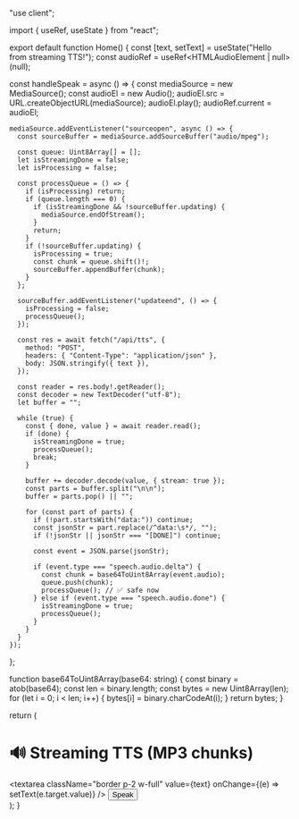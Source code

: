 "use client";

import { useRef, useState } from "react";

export default function Home() {
  const [text, setText] = useState("Hello from streaming TTS!");
  const audioRef = useRef<HTMLAudioElement | null>(null);

  const handleSpeak = async () => {
    const mediaSource = new MediaSource();
    const audioEl = new Audio();
    audioEl.src = URL.createObjectURL(mediaSource);
    audioEl.play();
    audioRef.current = audioEl;

    mediaSource.addEventListener("sourceopen", async () => {
      const sourceBuffer = mediaSource.addSourceBuffer("audio/mpeg");

      const queue: Uint8Array[] = [];
      let isStreamingDone = false;
      let isProcessing = false;

      const processQueue = () => {
        if (isProcessing) return;
        if (queue.length === 0) {
          if (isStreamingDone && !sourceBuffer.updating) {
            mediaSource.endOfStream();
          }
          return;
        }
        if (!sourceBuffer.updating) {
          isProcessing = true;
          const chunk = queue.shift()!;
          sourceBuffer.appendBuffer(chunk);
        }
      };

      sourceBuffer.addEventListener("updateend", () => {
        isProcessing = false;
        processQueue();
      });

      const res = await fetch("/api/tts", {
        method: "POST",
        headers: { "Content-Type": "application/json" },
        body: JSON.stringify({ text }),
      });

      const reader = res.body!.getReader();
      const decoder = new TextDecoder("utf-8");
      let buffer = "";

      while (true) {
        const { done, value } = await reader.read();
        if (done) {
          isStreamingDone = true;
          processQueue();
          break;
        }

        buffer += decoder.decode(value, { stream: true });
        const parts = buffer.split("\n\n");
        buffer = parts.pop() || "";

        for (const part of parts) {
          if (!part.startsWith("data:")) continue;
          const jsonStr = part.replace(/^data:\s*/, "");
          if (!jsonStr || jsonStr === "[DONE]") continue;

          const event = JSON.parse(jsonStr);

          if (event.type === "speech.audio.delta") {
            const chunk = base64ToUint8Array(event.audio);
            queue.push(chunk);
            processQueue(); // ✅ safe now
          } else if (event.type === "speech.audio.done") {
            isStreamingDone = true;
            processQueue();
          }
        }
      }
    });
  };

  function base64ToUint8Array(base64: string) {
    const binary = atob(base64);
    const len = binary.length;
    const bytes = new Uint8Array(len);
    for (let i = 0; i < len; i++) {
      bytes[i] = binary.charCodeAt(i);
    }
    return bytes;
  }

  return (
    <div className="p-8">
      <h1 className="text-2xl mb-4">🔊 Streaming TTS (MP3 chunks)</h1>
      <textarea
        className="border p-2 w-full"
        value={text}
        onChange={(e) => setText(e.target.value)}
      />
      <button
        onClick={handleSpeak}
        className="mt-4 px-4 py-2 bg-blue-600 text-white rounded"
      >
        Speak
      </button>
    </div>
  );
}
